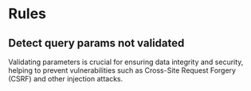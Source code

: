 # Rules

## Detect query params not validated

Validating parameters is crucial for ensuring data integrity and security, helping to prevent vulnerabilities such as Cross-Site Request Forgery (CSRF) and other injection attacks.
